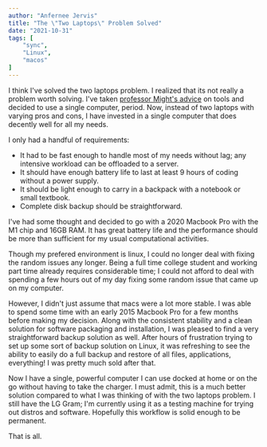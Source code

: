 ```yaml
---
author: "Anfernee Jervis"
title: "The \"Two Laptops\" Problem Solved"
date: "2021-10-31"
tags: [
    "sync",
    "Linux",
	"macos"
]
---
```


I think I've solved the two laptops problem. I realized that its not really a problem worth solving. I've taken [professor Might's advice](https://matt.might.net/articles/productivity-tips-hints-hacks-tricks-for-grad-students-academics/#laptop) on tools and decided to use a single computer, period. Now, instead of two laptops with varying pros and cons, I have invested in a single computer that does decently well for all my needs.  
  
I only had a handful of requirements: 
- It had to be fast enough to handle most of my needs without lag; any intensive workload can be offloaded to a server.  
- It should have enough battery life to last at least 9 hours of coding without a power supply.
- It should be light enough to carry in a backpack with a notebook or small textbook.
- Complete disk backup should be straightforward. 
  
I've had some thought and decided to go with a 2020 Macbook Pro with the M1 chip and 16GB RAM. It has great battery life and the performance should be more than sufficient for my usual computational activities. 
  
Though my prefered environment is linux, I could no longer deal with fixing the random issues any longer. 
Being a full time college student and working part time already requires considerable time; I could not afford to deal with spending a few hours out of my day fixing some random issue that came up on my computer.  
 
However, I didn't just assume that macs were a lot more stable. I was able to spend some time with an early 2015 Macbook Pro for a few months before making my decision. Along with the consistent stability and a clean solution for software packaging and installation, I was pleased to find a very straightforward backup solution as well. After hours of frustration trying to set up some sort of backup solution on Linux, it was refreshing to see the ability to easily do a full backup and restore of all files, applications, everything! I was pretty much sold after that.  
  
Now I have a single, powerful computer I can use docked at home or on the go without having to take the charger. I must admit, this is a much better solution compared to what I was thinking of with the two laptops problem. I still have the LG Gram; I'm currently using it as a testing machine for trying out distros and software. Hopefully this workflow is solid enough to be permanent.  
  
That is all.  
